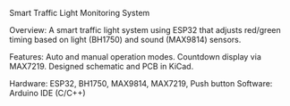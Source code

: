 Smart Traffic Light Monitoring System

Overview: 
A smart traffic light system using ESP32 that adjusts red/green timing based on light (BH1750) and sound (MAX9814) sensors.

Features:
Auto and manual operation modes.
Countdown display via MAX7219.
Designed schematic and PCB in KiCad.

Hardware: ESP32, BH1750, MAX9814, MAX7219, Push button
Software: Arduino IDE (C/C++)
